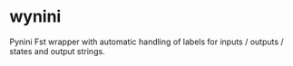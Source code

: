 # wynini
Pynini Fst wrapper with automatic handling of labels for inputs / outputs / states and output strings.
